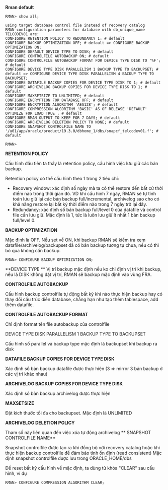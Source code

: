**Rman default**
```
RMAN> show all;  

using target database control file instead of recovery catalog
RMAN configuration parameters for database with db_unique_name TELCODEV01 are:
CONFIGURE RETENTION POLICY TO REDUNDANCY 1; # default
CONFIGURE BACKUP OPTIMIZATION OFF; # default => CONFIGURE BACKUP OPTIMIZATION ON;
CONFIGURE DEFAULT DEVICE TYPE TO DISK; # default
CONFIGURE CONTROLFILE AUTOBACKUP ON; # default
CONFIGURE CONTROLFILE AUTOBACKUP FORMAT FOR DEVICE TYPE DISK TO '%F'; # default
CONFIGURE DEVICE TYPE DISK PARALLELISM 1 BACKUP TYPE TO BACKUPSET; # default => CONFIGURE DEVICE TYPE DISK PARALLELISM 4 BACKUP TYPE TO BACKUPSET;
CONFIGURE DATAFILE BACKUP COPIES FOR DEVICE TYPE DISK TO 1; # default
CONFIGURE ARCHIVELOG BACKUP COPIES FOR DEVICE TYPE DISK TO 1; # default
CONFIGURE MAXSETSIZE TO UNLIMITED; # default
CONFIGURE ENCRYPTION FOR DATABASE OFF; # default
CONFIGURE ENCRYPTION ALGORITHM 'AES128'; # default
CONFIGURE COMPRESSION ALGORITHM 'BASIC' AS OF RELEASE 'DEFAULT' OPTIMIZE FOR LOAD TRUE ; # default
CONFIGURE RMAN OUTPUT TO KEEP FOR 7 DAYS; # default
CONFIGURE ARCHIVELOG DELETION POLICY TO NONE; # default
CONFIGURE SNAPSHOT CONTROLFILE NAME TO '/u01/app/oracle/product/19.3.0/dbhome_1/dbs/snapcf_telcodev01.f'; # default

RMAN>
```

**RETENTION POLICY**

Cấu hình đầu tiên ta thấy là retention policy, cấu hình việc lưu giữ các bản backup.

Retention policy có thể cấu hình theo 1 trong 2 tiêu chí:
* Recovery window: xác định số ngày mà ta có thể restore đến bất cứ thời điểm nào trong thời gian đó. VD khi cấu hình 7 ngày, RMAN sẽ tự tính toán lưu giữ lại các bản backup full/incremental, archivelog sao cho có khả năng restore lại bất kỳ thời điểm nào trong 7 ngày trở lại đây.
* Redundancy: xác định số bản backup full/level 0 của datafile và control file cần lưu giữ. Mặc định là 1, tức là luôn lưu giữ ít nhất 1 bản backup full/level 0.

 
**BACKUP OPTIMIZATION**

Mặc định là OFF. Nếu set về ON, khi backup RMAN sẽ kiểm tra xem datafile/archivelog/backupset đã có bản backup tương tự chưa, nếu có thì bỏ qua không cần backup.
```
RMAN> CONFIGURE BACKUP OPTIMIZATION ON;
```

**DEVICE TYPE
**
Vị trí backup mặc định nếu ko chỉ định vị trí khi backup, nếu là DISK không đặt vị trí, RMAN sẽ backup mặc định vào vùng FRA.

**CONTROLFILE AUTOBACKUP**

Cấu hình backup controlfile tự động bất kỳ khi nào thực hiện backup hay có thay đổi cấu trúc diễn database, chẳng hạn như tạo thêm tablespace, add thêm datafile.

**CONTROLFILE AUTOBACKUP FORMAT**

Chỉ định format tên file autobackup của controlfile

DEVICE TYPE DISK PARALLELISM 1 BACKUP TYPE TO BACKUPSET

Cấu hình số parallel và backup type mặc định là backupset khi backup ra disk

**DATAFILE BACKUP COPIES FOR DEVICE TYPE DISK**

Xác định số bản backup datafile được thực hiện (3 => mirror 3 bản backup ở các vị trí khác nhau)

**ARCHIVELOG BACKUP COPIES FOR DEVICE TYPE DISK**

Xác định số bản backup archivelog được thực hiện

**MAXSETSIZE**

Đặt kích thước tối đa cho backupset. Mặc định là UNLIMITED

**ARCHIVELOG DELETION POLICY**

Tham số này liên quan đến việc xóa tự động archivelog
**
SNAPSHOT CONTROLFILE NAME**

Snapshot controlfile được tạo ra khi đồng bộ với recovery catalog hoặc khi thực hiện backup controlfile để đảm bảo tính ổn định (read consistent)
Mặc định snapshot controlfile được lưu trong ORACLE_HOME/dbs

Để reset bất kỳ cấu hình về mặc định, ta dùng từ khóa "CLEAR" sau cấu hình, ví dụ
```
RMAN> CONFIGURE COMPRESSION ALGORITHM CLEAR;
```




